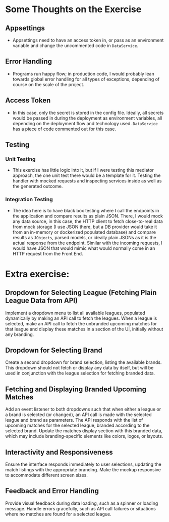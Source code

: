 # Some Thoughts on the Exercise

## Appsettings
- Appsettings need to have an access token in, or pass as an environment variable and change the uncommented code in `DataService`.

## Error Handling
- Programs run happy flow; in production code, I would probably lean towards global error handling for all types of exceptions, depending of course on the scale of the project.

## Access Token
- In this case, only the secret is stored in the config file. Ideally, all secrets would be passed in during the deployment as environment variables, all depending on the deployment flow and technology used. `DataService` has a piece of code commented out for this case.

## Testing

### Unit Testing
- This exercise has little logic into it, but if I were testing this mediator approach, the one unit test there would be a template for it. Testing the handler with mocked requests and inspecting services inside as well as the generated outcome.

### Integration Testing
- The idea here is to have black box testing where I call the endpoints in the application and compare results as plain JSON. There, I would mock any data source, in this case, the HTTP client to fetch close-to-real data from mock storage (I use JSON there, but a DB provider would take it from an in-memory or dockerized populated database) and compare results as `JObjects`, parsed models, or ideally plain JSONs as it is the actual response from the endpoint. Similar with the incoming requests, I would have JSON that would mimic what would normally come in an HTTP request from the Front End.


# Extra exercise:

## Dropdown for Selecting League (Fetching Plain League Data from API)
Implement a dropdown menu to list all available leagues, populated dynamically by making an API call to fetch the leagues. When a league is selected, make an API call to fetch the unbranded upcoming matches for that league and display these matches in a section of the UI, initially without any branding.

## Dropdown for Selecting Brand
Create a second dropdown for brand selection, listing the available brands. This dropdown should not fetch or display any data by itself, but will be used in conjunction with the league selection for fetching branded data.

## Fetching and Displaying Branded Upcoming Matches
Add an event listener to both dropdowns such that when either a league or a brand is selected (or changed), an API call is made with the selected league and brand as parameters. The API responds with the list of upcoming matches for the selected league, branded according to the selected brand. Update the matches display section with this branded data, which may include branding-specific elements like colors, logos, or layouts.

## Interactivity and Responsiveness
Ensure the interface responds immediately to user selections, updating the match listings with the appropriate branding. Make the mockup responsive to accommodate different screen sizes.

## Feedback and Error Handling
Provide visual feedback during data loading, such as a spinner or loading message. Handle errors gracefully, such as API call failures or situations where no matches are found for a selected league.
